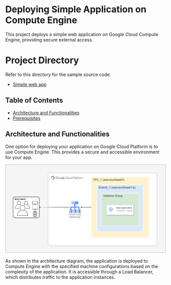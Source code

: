 # Deploying Simple Application on Compute Engine

This project deploys a simple web application on Google Cloud Compute Engine, providing secure external access.

# Project Directory
Refer to this directory for the sample source code.

- [Simple web app](./Source-code)

## Table of Contents
* [Architecture and Functionalities](#architecture-and-funtionalities)
* [Prerequisites](#)


## Architecture and Functionalities

One option for deploying your application on Google Cloud Platform is to use Compute Engine. This provides a secure and accessible environment for your app.

![Simple Webapp Architecture](architecture/Simple-Webapp.png)

As shown in the architecture diagram, the application is deployed to Compute Engine with the specified machine configurations based on the complexity of the application. It is accessible through a Load Balancer, which distributes traffic to the application instances.